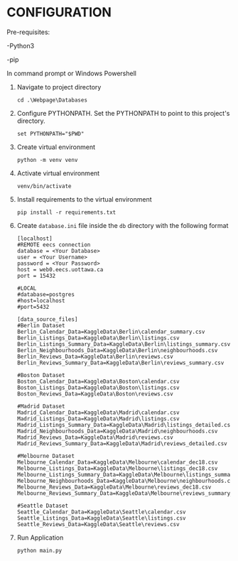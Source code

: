 # CONFIGURATION

Pre-requisites:

-Python3

-pip

In command prompt or Windows Powershell
1. Navigate to project directory

    ```
    cd .\Webpage\Databases
    ```

2. Configure PYTHONPATH. Set the PYTHONPATH to point to this project's directory.

    ```
    set PYTHONPATH="$PWD"
    ```

3. Create virtual environment

    ```
    python -m venv venv
    ```

4. Activate virtual environment

    ```
    venv/bin/activate
    ```

5. Install requirements to the virtual environment

    ```
    pip install -r requirements.txt
    ```

6. Create `database.ini` file inside the `db` directory with the following format

    ```
    [localhost]
    #REMOTE eecs connection
    database = <Your Database>
    user = <Your Username>
    password = <Your Password>
    host = web0.eecs.uottawa.ca
    port = 15432
    
    #LOCAL
    #database=postgres
    #host=localhost
    #port=5432

    [data_source_files]
    #Berlin Dataset
    Berlin_Calendar_Data=KaggleData\Berlin\calendar_summary.csv
    Berlin_Listings_Data=KaggleData\Berlin\listings.csv
    Berlin_Listings_Summary_Data=KaggleData\Berlin\listings_summary.csv
    Berlin_Neighbourhoods_Data=KaggleData\Berlin\neighbourhoods.csv
    Berlin_Reviews_Data=KaggleData\Berlin\reviews.csv
    Berlin_Reviews_Summary_Data=KaggleData\Berlin\reviews_summary.csv

    #Boston Dataset
    Boston_Calendar_Data=KaggleData\Boston\calendar.csv
    Boston_Listings_Data=KaggleData\Boston\listings.csv
    Boston_Reviews_Data=KaggleData\Boston\reviews.csv

    #Madrid Dataset
    Madrid_Calendar_Data=KaggleData\Madrid\calendar.csv
    Madrid_Listings_Data=KaggleData\Madrid\listings.csv
    Madrid_Listings_Summary_Data=KaggleData\Madrid\listings_detailed.csv
    Madrid_Neighbourhoods_Data=KaggleData\Madrid\neighbourhoods.csv
    Madrid_Reviews_Data=KaggleData\Madrid\reviews.csv
    Madrid_Reviews_Summary_Data=KaggleData\Madrid\reviews_detailed.csv

    #Melbourne Dataset
    Melbourne_Calendar_Data=KaggleData\Melbourne\calendar_dec18.csv
    Melbourne_Listings_Data=KaggleData\Melbourne\listings_dec18.csv
    Melbourne_Listings_Summary_Data=KaggleData\Melbourne\listings_summary_dec18.csv
    Melbourne_Neighbourhoods_Data=KaggleData\Melbourne\neighbourhoods.csv
    Melbourne_Reviews_Data=KaggleData\Melbourne\reviews_dec18.csv
    Melbourne_Reviews_Summary_Data=KaggleData\Melbourne\reviews_summary_dec18.csv

    #Seattle Dataset
    Seattle_Calendar_Data=KaggleData\Seattle\calendar.csv
    Seattle_Listings_Data=KaggleData\Seattle\listings.csv
    Seattle_Reviews_Data=KaggleData\Seattle\reviews.csv
    ```
    
7. Run Application

    ```
    python main.py
    ```